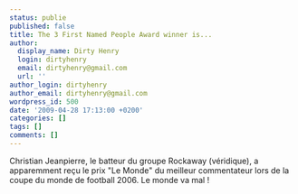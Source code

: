 ```yaml
---
status: publie
published: false
title: The 3 First Named People Award winner is...
author:
  display_name: Dirty Henry
  login: dirtyhenry
  email: dirtyhenry@gmail.com
  url: ''
author_login: dirtyhenry
author_email: dirtyhenry@gmail.com
wordpress_id: 500
date: '2009-04-28 17:13:00 +0200'
categories: []
tags: []
comments: []
---
```

Christian Jeanpierre, le batteur du groupe Rockaway (véridique), a apparemment reçu le prix "Le Monde" du meilleur commentateur lors de la coupe du monde de football 2006. Le monde va mal !

